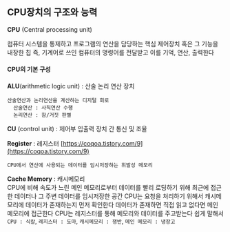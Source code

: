 ## CPU장치의 구조와 능력

  **CPU** (Central processing unit)

  컴퓨터 시스템을 통제하고 프로그램의 연산을 담당하는 핵심 제어장치 혹은 그 기능을 내장한 칩
  즉, 기계어로 쓰인 컴퓨터의 명령어를 전달받고 이를 기억, 연산, 출력한다

#### CPU의 기본 구성

  **ALU**(arithmetic logic unit) : 산술 논리 연산 장치

    산술연산과 논리연산을 계산하는 디지털 회로
      산술연산 : 사칙연산 수행
      논리연산 : 참/거짓 판별

  **CU** (control unit) : 제어부
    입출력 장치 간 통신 및 조율

  **Register** : 레지스터
  [https://coqoa.tistory.com/9](https://coqoa.tistory.com/9)

    CPU에서 연산에 사용되는 데이터를 임시저장하는 휘발성 메모리

  **Cache Memory** : 캐시메모리  
    CPU에 비해 속도가 느린 메인 메모리로부터 데이터를 빨리 로딩하기 위해 최근에 접근한 데이터나 그 주변 데이터를 임시저장한 공간
    CPU는 요청을 처리하기 위해서 캐시메모리에 데이터가 존재하는지 먼저 확인한다
    데이터가 존재하면 직접 읽고 없다면 메인 메모리에 접근한다
    CPU는 레지스터를 통해 메모리와 데이터를 주고받는다
    쉽게 말해서 `CPU : 식칼`, `레지스터 : 도마`, `캐시메모리 : 쟁반`, `메인 메모리 : 냉장고`
